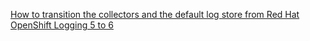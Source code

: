 
[How to transition the collectors and the default log store from Red Hat OpenShift Logging 5 to 6](https://access.redhat.com/articles/7089860)
